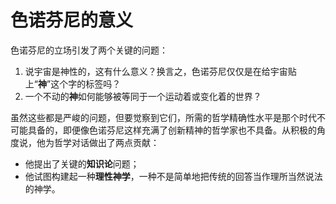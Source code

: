 # 色诺芬尼的意义

色诺芬尼的立场引发了两个关键的问题：

1. 说宇宙是神性的，这有什么意义？换言之，色诺芬尼仅仅是在给宇宙贴上“**神**”这个字的标签吗？ 
2. 一个不动的**神**如何能够被等同于一个运动着或变化着的世界？

虽然这些都是严峻的问题，但要觉察到它们，所需的哲学精确性水平是那个时代不可能具备的，即便像色诺芬尼这样充满了创新精神的哲学家也不具备。从积极的角度说，他为哲学对话做出了两点贡献：

- 他提出了关键的**知识论**问题；
- 他试图构建起一种**理性神学**，一种不是简单地把传统的回答当作理所当然说法的神学。